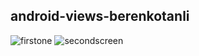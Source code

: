 ## android-views-berenkotanli
![firstone](https://user-images.githubusercontent.com/43938354/124580406-c182df80-de58-11eb-81fe-98f746f01e09.png)
![secondscreen](https://user-images.githubusercontent.com/43938354/124580726-19214b00-de59-11eb-81c5-283f5ca553a1.png)

